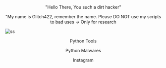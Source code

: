 <p align="center">"Hello There,
       You such a dirt hacker"</p align="center">
 
<p align="center">"My name is Glitch422, remember the name.
  Please DO NOT use my scripts to bad uses -> Only for research</p align="center">
       

<img src="https://betanews.com/wp-content/uploads/2014/05/Hacker.jpg" alt="ss"/>
  
<p align="center"><a herf="https://github.com/IdanPIL/Python-Malwares">Python Tools</a></p align="center">

  
<p align="center"<a herf="https://github.com/IdanPIL/Python-Malwares">Python Malwares</a></p align="center">



<p align="center"><a herf="https://instagram.com/idanperes01?igshid=YmMyMTA2M2Y=">Instagram</a></p align="center">
